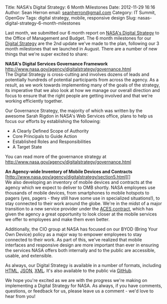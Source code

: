 Title: NASA's Digital Strategy: 6 Month Milestones
Date: 2012-11-29 16:16
Author: Sean Herron
email: seanherron@gmail.com
Category: IT Summit, OpenGov
Tags: digital strategy, mobile, responsive design
Slug: nasas-digital-strategy-6-month-milestones

Last month, we submitted our 6 month report on [NASA's Digital
Strategy][] to the Office of Management and Budget. The 6 month
milestones for our [Digital Strategy][] are the 2nd update we've made to
the plan, following our 3 month milestones that we launched in August.
There are a number of new things that we're super excited to share:

**NASA's Digital Services Governance Framework**  
<http://www.nasa.gov/agency/digitalstrategy/governance.html>  
The Digital Strategy is cross-cutting and involves dozens of leads and
potentially hundreds of potential participants from across the agency.
As a result, as we work towards implementing many of the goals of the
strategy, its imperative that we also look at how we manage our overall
direction and focus to ensure that the right people are getting involved
and that we're working efficiently together.

Our Governance Strategy, the majority of which was written by the
awesome Sarah Rigdon in NASA's Web Services office, plans to help us
focus our efforts by establishing the following:

-   A Clearly Defined Scope of Authority
-   Core Principals to Guide Action
-   Established Roles and Responsibilities
-   A Target State

You can read more of the governance strategy at
<http://www.nasa.gov/agency/digitalstrategy/governance.html>

**An Agency-wide Inventory of Mobile Devices and Contracts**  
[http://www.nasa.gov/agency/digitalstrategy/section5.html][]  
We also developing an inventory of mobile devices and contracts at the
agency which we expect to deliver to OMB shortly. NASA employees use
thousands of mobile devices, from smartphones to mobile hotspots to
pagers (yes, pagers - they still have some use in specialized
situations!), to stay connected to their work around the globe. We're in
the midst of a major transition to a new service provider under the
[ACES contract][], which has given the agency a great opportunity to
look closer at the mobile services we offer to employees and make them
even better.

Additionally, the CIO group at NASA has focused on our BYOD (Bring Your
Own Device) policy as a major way to empower employees to stay connected
to their work. As part of this, we've realized that mobile interfaces
and responsive design are more important than ever in ensuring the
services NASA offers both internally and to the public are accessible,
usable, and extensible.

As always, our Digital Strategy is available in a number of formats,
including [HTML][NASA's Digital Strategy], [JSON][], [XML][]. It's also
available to the public via [GitHub][].

We hope you're excited as we are with the progress we're making on
implementing a Digital Strategy for NASA. As always, if you have
comments, questions, or feedback for us, please leave us a comment -
we'd love to hear from you!

  [NASA's Digital Strategy]: http://www.nasa.gov/digitalstrategy
  [Digital Strategy]: http://open.nasa.gov/blog/2012/06/20/the-roadmap-for-digital-government/
  [http://www.nasa.gov/agency/digitalstrategy/section5.html]: http://www.nasa.gov/agency/digitalstrategy/section5.html#5-1
  [ACES contract]: http://www.nasa.gov/home/hqnews/2010/dec/HQ_C10-080_ACES.html
  [JSON]: http://www.nasa.gov/digitalstrategy.json
  [XML]: http://www.nasa.gov/digitalstrategy.xml
  [GitHub]: http://www.github.com/nasa/digital-strategy
